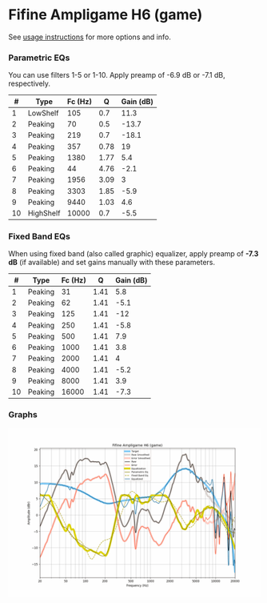 # Fifine Ampligame H6 (game)
See [usage instructions](https://github.com/jaakkopasanen/AutoEq#usage) for more options and info.

### Parametric EQs
You can use filters 1-5 or 1-10. Apply preamp of -6.9 dB or -7.1 dB, respectively.

|   # | Type      |   Fc (Hz) |    Q |   Gain (dB) |
|-----|-----------|-----------|------|-------------|
|   1 | LowShelf  |       105 | 0.7  |        11.3 |
|   2 | Peaking   |        70 | 0.5  |       -13.7 |
|   3 | Peaking   |       219 | 0.7  |       -18.1 |
|   4 | Peaking   |       357 | 0.78 |        19   |
|   5 | Peaking   |      1380 | 1.77 |         5.4 |
|   6 | Peaking   |        44 | 4.76 |        -2.1 |
|   7 | Peaking   |      1956 | 3.09 |         3   |
|   8 | Peaking   |      3303 | 1.85 |        -5.9 |
|   9 | Peaking   |      9440 | 1.03 |         4.6 |
|  10 | HighShelf |     10000 | 0.7  |        -5.5 |

### Fixed Band EQs
When using fixed band (also called graphic) equalizer, apply preamp of **-7.3 dB** (if available) and set gains manually with these parameters.

|   # | Type    |   Fc (Hz) |    Q |   Gain (dB) |
|-----|---------|-----------|------|-------------|
|   1 | Peaking |        31 | 1.41 |         5.8 |
|   2 | Peaking |        62 | 1.41 |        -5.1 |
|   3 | Peaking |       125 | 1.41 |       -12   |
|   4 | Peaking |       250 | 1.41 |        -5.8 |
|   5 | Peaking |       500 | 1.41 |         7.9 |
|   6 | Peaking |      1000 | 1.41 |         3.8 |
|   7 | Peaking |      2000 | 1.41 |         4   |
|   8 | Peaking |      4000 | 1.41 |        -5.2 |
|   9 | Peaking |      8000 | 1.41 |         3.9 |
|  10 | Peaking |     16000 | 1.41 |        -7.3 |

### Graphs
![](./Fifine%20Ampligame%20H6%20(game).png)
